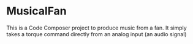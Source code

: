 # MusicalFan
This is a Code Composer project to produce music from a fan. It simply takes a torque command directly from an analog input (an audio signal)
